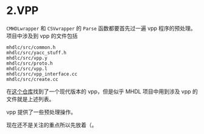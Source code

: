 # 2.VPP

`CMHDLwrapper` 和 `CSVwrapper` 的 `Parse` 函数都要首先过一遍 vpp 程序的预处理。项目中涉及到 vpp 的文件包括

```
mhdlc/src/common.h
mhdlc/src/yacc_stuff.h
mhdlc/src/vpp.y
mhdlc/src/proto.h
mhdlc/src/vpp.l
mhdlc/src/vpp_interface.cc
mhdlc/src/create.cc
```

在[这个仓库](https://github.com/balanx/vbpp)找到了一个现代版本的 vpp，但是似乎 MHDL 项目中用到涉及 vpp 的文件就是上述列表。

vpp 提供了一些预处理操作。

现在还不是关注的重点所以先放着（。

